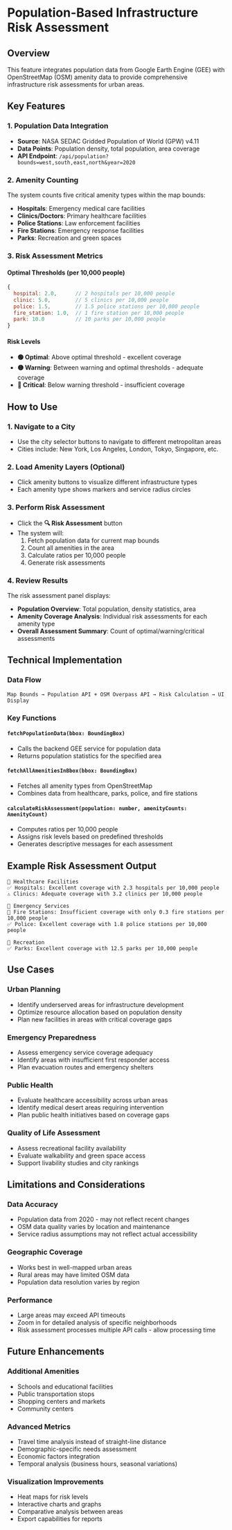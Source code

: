 # Population-Based Infrastructure Risk Assessment

## Overview

This feature integrates population data from Google Earth Engine (GEE) with OpenStreetMap (OSM) amenity data to provide comprehensive infrastructure risk assessments for urban areas.

## Key Features

### 1. Population Data Integration
- **Source**: NASA SEDAC Gridded Population of World (GPW) v4.11
- **Data Points**: Population density, total population, area coverage
- **API Endpoint**: `/api/population?bounds=west,south,east,north&year=2020`

### 2. Amenity Counting
The system counts five critical amenity types within the map bounds:
- **Hospitals**: Emergency medical care facilities
- **Clinics/Doctors**: Primary healthcare facilities  
- **Police Stations**: Law enforcement facilities
- **Fire Stations**: Emergency response facilities
- **Parks**: Recreation and green spaces

### 3. Risk Assessment Metrics

#### Optimal Thresholds (per 10,000 people)
```javascript
{
  hospital: 2.0,      // 2 hospitals per 10,000 people
  clinic: 5.0,        // 5 clinics per 10,000 people
  police: 1.5,        // 1.5 police stations per 10,000 people
  fire_station: 1.0,  // 1 fire station per 10,000 people
  park: 10.0          // 10 parks per 10,000 people
}
```

#### Risk Levels
- **🟢 Optimal**: Above optimal threshold - excellent coverage
- **🟡 Warning**: Between warning and optimal thresholds - adequate coverage
- **🔴 Critical**: Below warning threshold - insufficient coverage

## How to Use

### 1. Navigate to a City
- Use the city selector buttons to navigate to different metropolitan areas
- Cities include: New York, Los Angeles, London, Tokyo, Singapore, etc.

### 2. Load Amenity Layers (Optional)
- Click amenity buttons to visualize different infrastructure types
- Each amenity type shows markers and service radius circles

### 3. Perform Risk Assessment
- Click the **🔍 Risk Assessment** button
- The system will:
  1. Fetch population data for current map bounds
  2. Count all amenities in the area
  3. Calculate ratios per 10,000 people
  4. Generate risk assessments

### 4. Review Results
The risk assessment panel displays:
- **Population Overview**: Total population, density statistics, area
- **Amenity Coverage Analysis**: Individual risk assessments for each amenity type
- **Overall Assessment Summary**: Count of optimal/warning/critical assessments

## Technical Implementation

### Data Flow
```
Map Bounds → Population API + OSM Overpass API → Risk Calculation → UI Display
```

### Key Functions

#### `fetchPopulationData(bbox: BoundingBox)`
- Calls the backend GEE service for population data
- Returns population statistics for the specified area

#### `fetchAllAmenitiesInBbox(bbox: BoundingBox)`
- Fetches all amenity types from OpenStreetMap
- Combines data from healthcare, parks, police, and fire stations

#### `calculateRiskAssessment(population: number, amenityCounts: AmenityCount)`
- Computes ratios per 10,000 people
- Assigns risk levels based on predefined thresholds
- Generates descriptive messages for each assessment

## Example Risk Assessment Output

```
🏥 Healthcare Facilities
✅ Hospitals: Excellent coverage with 2.3 hospitals per 10,000 people
⚠️ Clinics: Adequate coverage with 3.2 clinics per 10,000 people

🚒 Emergency Services  
🚨 Fire Stations: Insufficient coverage with only 0.3 fire stations per 10,000 people
✅ Police: Excellent coverage with 1.8 police stations per 10,000 people

🌳 Recreation
✅ Parks: Excellent coverage with 12.5 parks per 10,000 people
```

## Use Cases

### Urban Planning
- Identify underserved areas for infrastructure development
- Optimize resource allocation based on population density
- Plan new facilities in areas with critical coverage gaps

### Emergency Preparedness
- Assess emergency service coverage adequacy
- Identify areas with insufficient first responder access
- Plan evacuation routes and emergency shelters

### Public Health
- Evaluate healthcare accessibility across urban areas
- Identify medical desert areas requiring intervention
- Plan public health initiatives based on coverage gaps

### Quality of Life Assessment
- Assess recreational facility availability
- Evaluate walkability and green space access
- Support livability studies and city rankings

## Limitations and Considerations

### Data Accuracy
- Population data from 2020 - may not reflect recent changes
- OSM data quality varies by location and maintenance
- Service radius assumptions may not reflect actual accessibility

### Geographic Coverage
- Works best in well-mapped urban areas
- Rural areas may have limited OSM data
- Population data resolution varies by region

### Performance
- Large areas may exceed API timeouts
- Zoom in for detailed analysis of specific neighborhoods
- Risk assessment processes multiple API calls - allow processing time

## Future Enhancements

### Additional Amenities
- Schools and educational facilities
- Public transportation stops
- Shopping centers and markets
- Community centers

### Advanced Metrics
- Travel time analysis instead of straight-line distance
- Demographic-specific needs assessment
- Economic factors integration
- Temporal analysis (business hours, seasonal variations)

### Visualization Improvements
- Heat maps for risk levels
- Interactive charts and graphs
- Comparative analysis between areas
- Export capabilities for reports